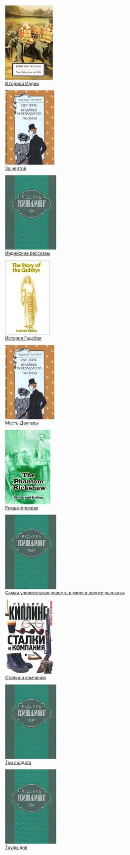 ![](В%20горной%20Индии.jpg)  
[В горной Индии](В%20горной%20Индии.md)

![](За%20чертой.jpg)  
[За чертой](За%20чертой.md)

![](Индийские%20рассказы.jpg)  
[Индийские рассказы](Индийские%20рассказы.md)

![](История%20Гедсбая.jpg)  
[История Гедсбая](История%20Гедсбая.md)

![](Месть%20Дангары.jpg)  
[Месть Дангары](Месть%20Дангары.md)

![](Рикша-призрак.jpg)  
[Рикша-призрак](Рикша-призрак.md)

![](Самая%20удивительная%20повесть%20в%20мире%20и%20другие%20рассказы.jpg)  
[Самая удивительная повесть в мире и другие рассказы](Самая%20удивительная%20повесть%20в%20мире%20и%20другие%20рассказы.md)

![](Сталки%20и%20компания.jpg)  
[Сталки и компания](Сталки%20и%20компания.md)

![](Три%20солдата.jpg)  
[Три солдата](Три%20солдата.md)

![](Труды%20дня.jpg)  
[Труды дня](Труды%20дня.md)
